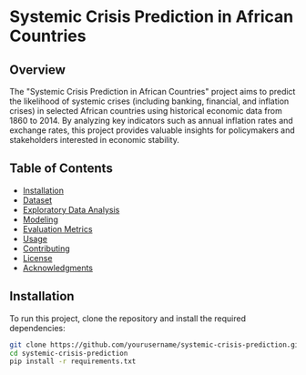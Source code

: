 # Systemic Crisis Prediction in African Countries

## Overview
The "Systemic Crisis Prediction in African Countries" project aims to predict the likelihood of systemic crises (including banking, financial, and inflation crises) in selected African countries using historical economic data from 1860 to 2014. By analyzing key indicators such as annual inflation rates and exchange rates, this project provides valuable insights for policymakers and stakeholders interested in economic stability.

## Table of Contents
- [Installation](#installation)
- [Dataset](#dataset)
- [Exploratory Data Analysis](#exploratory-data-analysis)
- [Modeling](#modeling)
- [Evaluation Metrics](#evaluation-metrics)
- [Usage](#usage)
- [Contributing](#contributing)
- [License](#license)
- [Acknowledgments](#acknowledgments)

## Installation
To run this project, clone the repository and install the required dependencies:

```bash
git clone https://github.com/yourusername/systemic-crisis-prediction.git
cd systemic-crisis-prediction
pip install -r requirements.txt
